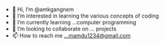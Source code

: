 - 👋 Hi, I’m @amkgangnem
- 👀 I’m interested in learning the various concepts of coding
- 🌱 I’m currently learning ...computer programming
- 💞️ I’m looking to collaborate on ... projects 
- 📫 How to reach me ...mamdu1234@gmail.com

<!---
amkgangnem/amkgangnem is a ✨ special ✨ repository because its `README.md` (this file) appears on your GitHub profile.
You can click the Preview link to take a look at your changes.
--->
